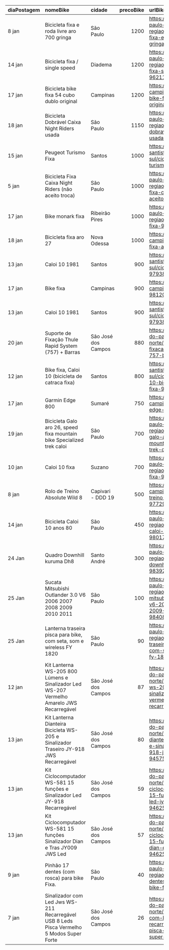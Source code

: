 | diaPostagem   | nomeBike                                                                                  | cidade              |   precoBike | urlBike                                                                                                                                                            |
|:--------------|:------------------------------------------------------------------------------------------|:--------------------|------------:|:-------------------------------------------------------------------------------------------------------------------------------------------------------------------|
| 8 jan         | Bicicleta fixa e roda livre aro 700 gringa                                                | São Paulo           |        1200 | https://sp.olx.com.br/sao-paulo-e-regiao/ciclismo/bicicleta-fixa-e-roda-livre-aro-700-gringa-977441868                                                             |
| 14 jan        | Bicicleta fixa / single speed                                                             | Diadema             |        1200 | https://sp.olx.com.br/sao-paulo-e-regiao/ciclismo/bicicleta-fixa-single-speed-962110804                                                                            |
| 17 jan        | Bicicleta bike fixa 54 cubo dublo original                                                | Campinas            |        1200 | https://sp.olx.com.br/grande-campinas/ciclismo/bicicleta-bike-fixa-54-cubo-dublo-original-981036382                                                                |
| 18 jan        | Bicicleta Dobrável Caixa Night Riders usada                                               | São Paulo           |        1150 | https://sp.olx.com.br/sao-paulo-e-regiao/ciclismo/bicicleta-dobravel-caixa-night-riders-usada-981565577                                                            |
| 15 jan        | Peugeot Turismo Fixa                                                                      | Santos              |        1000 | https://sp.olx.com.br/baixada-santista-e-litoral-sul/ciclismo/peugeot-turismo-fixa-980489857                                                                       |
| 5 jan         | Bicicleta Fixa Caixa Night Riders (não aceito troca)                                      | São Paulo           |        1000 | https://sp.olx.com.br/sao-paulo-e-regiao/ciclismo/bicicleta-fixa-caixa-night-riders-nao-aceito-troca-958579837                                                     |
| 17 jan        | Bike monark fixa                                                                          | Ribeirão Pires      |        1000 | https://sp.olx.com.br/sao-paulo-e-regiao/ciclismo/bike-monark-fixa-981266110                                                                                       |
| 18 jan        | Bicicleta fixa aro 27                                                                     | Nova Odessa         |        1000 | https://sp.olx.com.br/grande-campinas/ciclismo/bicicleta-fixa-aro-27-981529052                                                                                     |
| 13 jan        | Caloi 10 1981                                                                             | Santos              |         900 | https://sp.olx.com.br/baixada-santista-e-litoral-sul/ciclismo/caloi-10-1981-979383554                                                                              |
| 17 jan        | Bike fixa                                                                                 | Campinas            |         900 | https://sp.olx.com.br/grande-campinas/ciclismo/bike-fixa-981200398                                                                                                 |
| 13 jan        | Caloi 10 1981                                                                             | Santos              |         900 | https://sp.olx.com.br/baixada-santista-e-litoral-sul/ciclismo/caloi-10-1981-979382235                                                                              |
| 20 jan        | Suporte de Fixação Thule Rapid System (757) + Barras                                      | São José dos Campos |         880 | https://sp.olx.com.br/vale-do-paraiba-e-litoral-norte/ciclismo/suporte-de-fixacao-thule-rapid-system-757-barras-976648722                                          |
| 12 jan        | Bike fixa, Caloi 10 (bicicleta de catraca fixa)                                           | Santos              |         800 | https://sp.olx.com.br/baixada-santista-e-litoral-sul/ciclismo/bike-fixa-caloi-10-bicicleta-de-catraca-fixa-979104684                                               |
| 17 jan        | Garmin Edge 800                                                                           | Sumaré              |         750 | https://sp.olx.com.br/grande-campinas/ciclismo/garmin-edge-800-980906820                                                                                           |
| 19 jan        | Bicicleta Galo aro 26, speed fixa mountain bike Specialized  trek caloi                   | São Paulo           |         700 | https://sp.olx.com.br/sao-paulo-e-regiao/ciclismo/bicicleta-galo-aro-26-speed-fixa-mountain-bike-specialized-trek-caloi-982321238                                  |
| 10 jan        | Caloi 10 fixa                                                                             | Suzano              |         700 | https://sp.olx.com.br/sao-paulo-e-regiao/ciclismo/caloi-10-fixa-977957981                                                                                          |
| 8 jan         | Rolo de Treino Absolute Wild 8                                                            | Capivari - DDD 19   |         500 | https://sp.olx.com.br/grande-campinas/ciclismo/rolo-de-treino-absolute-wild-8-977298973                                                                            |
| 14 jan        | Bicicleta Caloi 10 anos 80                                                                | São Paulo           |         450 | https://sp.olx.com.br/sao-paulo-e-regiao/ciclismo/bicicleta-caloi-10-anos-80-980175874                                                                             |
| 24 Jan        | Quadro Downhill kuruma Dh8                                                                | Santo André         |         300 | https://sp.olx.com.br/sao-paulo-e-regiao/ciclismo/quadro-downhill-kuruma-dh8-983923610                                                                             |
| 25 Jan        | Sucata Mitsubishi Outlander 3.0 V6 2006 2007 2008 2009 2010 2011                          | São Paulo           |         100 | https://sp.olx.com.br/sao-paulo-e-regiao/ciclismo/sucata-mitsubishi-outlander-3-0-v6-2006-2007-2008-2009-2010-2011-984087040                                       |
| 25 Jan        | Lanterna traseira pisca para bike, com seta, som e wireless FY 1820                       | São Paulo           |          90 | https://sp.olx.com.br/sao-paulo-e-regiao/ciclismo/lanterna-traseira-pisca-para-bike-com-seta-som-e-wireless-fy-1820-984275466                                      |
| 12 jan        | Kit Lanterna WS-205 800 Lúmens e Sinalizador Led WS-207 Vermelho Amarelo JWS Recarregável | São José dos Campos |          87 | https://sp.olx.com.br/vale-do-paraiba-e-litoral-norte/ciclismo/kit-lanterna-ws-205-800-lumens-e-sinalizador-led-ws-207-vermelho-amarelo-jws-recarregavel-938805621 |
| 13 jan        | Kit Lanterna Dianteira Bicicleta WS-205 e Sinalizador Traseiro JY-918 JWS Recarregável    | São José dos Campos |          80 | https://sp.olx.com.br/vale-do-paraiba-e-litoral-norte/ciclismo/kit-lanterna-dianteira-bicicleta-ws-205-e-sinalizador-traseiro-jy-918-jws-recarregavel-945752121    |
| 13 jan        | Kit Ciclocomputador WS-581 15 funções e Sinalizador Led JY-918 Recarregável               | São José dos Campos |          59 | https://sp.olx.com.br/vale-do-paraiba-e-litoral-norte/ciclismo/kit-ciclocomputador-ws-581-15-funcoes-e-sinalizador-led-jy-918-recarregavel-946252516               |
| 13 jan        | Kit Ciclocomputador WS-581 15 funções Sinalizador Dian e Tras JY009 JWS Led               | São José dos Campos |          57 | https://sp.olx.com.br/vale-do-paraiba-e-litoral-norte/ciclismo/kit-ciclocomputador-ws-581-15-funcoes-sinalizador-dian-e-tras-jy009-jws-led-946254372               |
| 9 jan         | Pinhão 17 dentes (com rosca) para bike Fixa.                                              | São Paulo           |          40 | https://sp.olx.com.br/sao-paulo-e-regiao/ciclismo/pinhao-17-dentes-com-rosca-para-bike-fixa-959841605                                                              |
| 7 jan         | Sinalizador com Led Jws WS-211 Recarregável USB 8 Leds Pisca Vermelho 5 Modos Super Forte | São José dos Campos |          26 | https://sp.olx.com.br/vale-do-paraiba-e-litoral-norte/ciclismo/sinalizador-com-led-jws-ws-211-recarregavel-usb-8-leds-pisca-vermelho-5-modos-super-forte-937280899 |